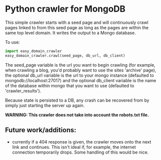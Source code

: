 # Python crawler for MongoDB
	
This simple crawler starts with a seed page and will continuously crawl pages linked to from this seed page as long as the pages are within the same top level domain. It writes the output to a Mongo database.
	
To use:
```python
import easy_domain_crawler
easy_domain_crawler.crawl(seed_page, db_url, db_client)
```

The seed_page variable is the url you want to begin crawling (for example, when crawling a blog, you'd probably want to use the sites 'archive' page), the optional db_url variable is the url to your mongo instance (defaulted to mongodb://localhost:27017) and the optional db_client variable is the name of the database within mongo that you want to use (defaulted to 'crawler_results').
	
Because state is persisted to a DB, any crash can be recovered from by simply just starting the server up again.
		
**WARNING: This crawler does not take into account the robots.txt file.**
	
## Future work/additions: 
* currently if a 404 response is given, the crawler moves onto the next link and continues. This isn't ideal if, for example, the internet connection temporarily drops. Some handling of this would be nice.
